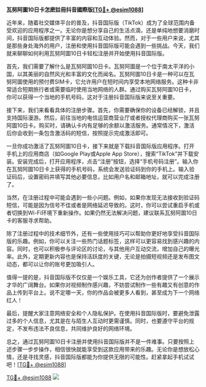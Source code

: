 **瓦努阿圖10日卡怎麽註冊抖音國際版[[TG💪+ @esim1088](https://t.me/s/esim1088)]**

近年来，随着社交媒体平台的普及，抖音国际版（TikTok）成为了全球范围内备受欢迎的应用程序之一。无论你是想分享自己的生活点滴，还是单纯地想要消磨时间，抖音国际版都提供了丰富的内容和互动体验。然而，对于一些用户来说，尤其是那些身处海外的用户，注册和使用抖音国际版可能会遇到一些挑战。今天，我们就来聊聊如何利用瓦努阿圖10日卡轻松注册并开始使用抖音国际版。

首先，我们需要了解什么是瓦努阿圖10日卡。瓦努阿圖是一个位于南太平洋的小国，以其美丽的自然风光和丰富的文化而闻名。瓦努阿圖10日卡是一种可以在瓦努阿圖使用的预付费SIM卡，它允许用户在短时间内享受本地网络服务。这种卡非常适合短期旅行者或需要临时使用当地网络的人群。通过购买瓦努阿圖10日卡，你可以获得一个当地的手机号码，这对于注册抖音国际版来说至关重要。

接下来，我们来看看具体的注册步骤。首先，你需要确保你的设备已经解锁，并且支持国际漫游。然后，前往当地的电信运营商营业厅或者授权代理商购买一张瓦努阿圖10日卡。购买时，请确认卡内有足够的余额以激活服务。通常情况下，激活后你会收到一条包含激活码的短信，按照提示完成激活即可。

一旦你成功激活了瓦努阿圖10日卡，接下来就是下载抖音国际版应用程序。打开手机上的应用商店（如Google Play或Apple App Store），搜索“TikTok”并下载安装。安装完成后，打开应用程序，点击“注册”按钮，选择“手机号码注册”。输入你在瓦努阿圖10日卡上获得的手机号码，系统会发送验证码到你的手机上。输入验证码后，设置密码并填写其他必要信息，比如用户名和邮箱地址，就可以完成注册了。

当然，在注册过程中可能会遇到一些小问题。例如，如果你发现无法接收到验证码短信，可能是因为信号不佳或者是网络延迟导致的。这时，你可以尝试重启手机或者切换到Wi-Fi环境下重新操作。如果仍然无法解决问题，建议联系瓦努阿圖10日卡的客服寻求帮助。

除了注册过程中的技术细节外，还有一些使用技巧可以帮助你更好地享受抖音国际版的乐趣。例如，你可以关注一些热门话题标签，这样可以更容易找到感兴趣的内容。同时，也可以积极参与评论区的讨论，与其他用户互动交流，增加自己的曝光率。此外，定期更新内容也是保持活跃度的关键，无论是拍摄短视频还是发布图文动态，都可以让你的账号更加吸引人。

值得一提的是，抖音国际版不仅仅是一个娱乐工具，它还为创作者提供了一个展示才华的广阔舞台。如果你对视频制作感兴趣，不妨尝试制作一些有趣又有创意的作品上传到平台上。说不定哪一天，你的作品会被更多人看到，甚至成为下一个网络红人！

最后，提醒大家注意网络安全和个人隐私保护。在使用抖音国际版时，要避免泄露过多的个人信息，尤其是在与陌生人互动时更需谨慎。同时，也要遵守平台的规定，不发布违法不良信息，共同维护良好的网络环境。

总之，通过瓦努阿圖10日卡注册并使用抖音国际版并不是一件难事。只要按照上述步骤一步步操作，相信很快就能享受到这款应用带来的乐趣。无论你是想放松心情，还是寻找灵感，抖音国际版都能为你提供无限的可能性。赶紧拿起手机试试吧！[[TG💪+ @esim1088](https://t.me/s/esim1088)]

[TG💪+ @esim1088](https://t.me/s/esim1088) ![](https://i.postimg.cc/4NQfJmqS/Snipaste-2025-05-13-00-14-12.png)